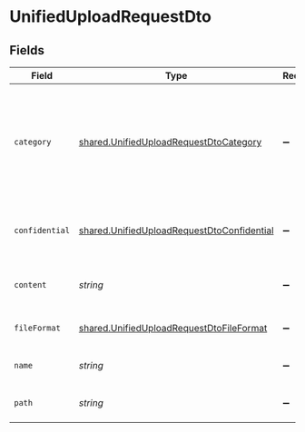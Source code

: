 # UnifiedUploadRequestDto


## Fields

| Field                                                                                                               | Type                                                                                                                | Required                                                                                                            | Description                                                                                                         | Example                                                                                                             |
| ------------------------------------------------------------------------------------------------------------------- | ------------------------------------------------------------------------------------------------------------------- | ------------------------------------------------------------------------------------------------------------------- | ------------------------------------------------------------------------------------------------------------------- | ------------------------------------------------------------------------------------------------------------------- |
| `category`                                                                                                          | [shared.UnifiedUploadRequestDtoCategory](../../../sdk/models/shared/unifieduploadrequestdtocategory.md)             | :heavy_minus_sign:                                                                                                  | The category object for associating uploaded files. If both an ID and a name are provided, the ID takes precedence. |                                                                                                                     |
| `confidential`                                                                                                      | [shared.UnifiedUploadRequestDtoConfidential](../../../sdk/models/shared/unifieduploadrequestdtoconfidential.md)     | :heavy_minus_sign:                                                                                                  | The confidentiality level of the file to be uploaded                                                                |                                                                                                                     |
| `content`                                                                                                           | *string*                                                                                                            | :heavy_minus_sign:                                                                                                  | The base64 encoded content of the file to upload                                                                    | VGhpcyBpc24ndCByZWFsbHkgYSBzYW1wbGUgZmlsZSwgYnV0IG5vIG9uZSB3aWxsIGV2ZXIga25vdyE                                     |
| `fileFormat`                                                                                                        | [shared.UnifiedUploadRequestDtoFileFormat](../../../sdk/models/shared/unifieduploadrequestdtofileformat.md)         | :heavy_minus_sign:                                                                                                  | The file format of the file                                                                                         |                                                                                                                     |
| `name`                                                                                                              | *string*                                                                                                            | :heavy_minus_sign:                                                                                                  | The filename of the file to upload                                                                                  | weather-forecast                                                                                                    |
| `path`                                                                                                              | *string*                                                                                                            | :heavy_minus_sign:                                                                                                  | The path for the file to be uploaded to                                                                             | /path/to/file                                                                                                       |